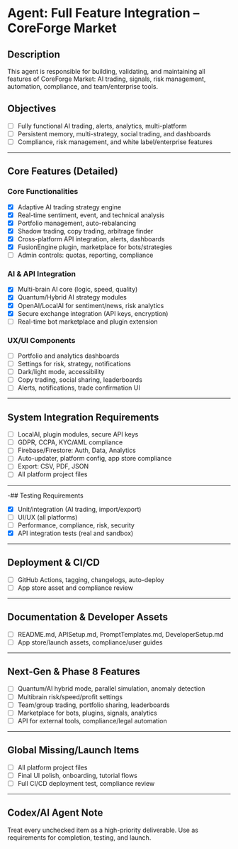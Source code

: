 # Agent: Full Feature Integration – CoreForge Market

## Description
This agent is responsible for building, validating, and maintaining all features of CoreForge Market: AI trading, signals, risk management, automation, compliance, and team/enterprise tools.

## Objectives
- [ ] Fully functional AI trading, alerts, analytics, multi-platform
- [ ] Persistent memory, multi-strategy, social trading, and dashboards
- [ ] Compliance, risk management, and white label/enterprise features

---

## Core Features (Detailed)

### Core Functionalities
- [x] Adaptive AI trading strategy engine
- [x] Real-time sentiment, event, and technical analysis
- [x] Portfolio management, auto-rebalancing
- [x] Shadow trading, copy trading, arbitrage finder
- [x] Cross-platform API integration, alerts, dashboards
- [x] FusionEngine plugin, marketplace for bots/strategies
- [ ] Admin controls: quotas, reporting, compliance

### AI & API Integration
- [x] Multi-brain AI core (logic, speed, quality)
- [x] Quantum/Hybrid AI strategy modules
- [x] OpenAI/LocalAI for sentiment/news, risk analytics
- [x] Secure exchange integration (API keys, encryption)
- [ ] Real-time bot marketplace and plugin extension

### UX/UI Components
- [ ] Portfolio and analytics dashboards
- [ ] Settings for risk, strategy, notifications
- [ ] Dark/light mode, accessibility
- [ ] Copy trading, social sharing, leaderboards
- [ ] Alerts, notifications, trade confirmation UI

---

## System Integration Requirements
- [ ] LocalAI, plugin modules, secure API keys
- [ ] GDPR, CCPA, KYC/AML compliance
- [ ] Firebase/Firestore: Auth, Data, Analytics
- [ ] Auto-updater, platform config, app store compliance
- [ ] Export: CSV, PDF, JSON
- [ ] All platform project files

---

-## Testing Requirements
- [x] Unit/integration (AI trading, import/export)
- [ ] UI/UX (all platforms)
- [ ] Performance, compliance, risk, security
- [x] API integration tests (real and sandbox)

---

## Deployment & CI/CD
- [ ] GitHub Actions, tagging, changelogs, auto-deploy
- [ ] App store asset and compliance review

---

## Documentation & Developer Assets
- [ ] README.md, APISetup.md, PromptTemplates.md, DeveloperSetup.md
- [ ] App store/launch assets, compliance/user guides

---

## Next-Gen & Phase 8 Features
- [ ] Quantum/AI hybrid mode, parallel simulation, anomaly detection
- [ ] Multibrain risk/speed/profit settings
- [ ] Team/group trading, portfolio sharing, leaderboards
- [ ] Marketplace for bots, plugins, signals, analytics
- [ ] API for external tools, compliance/legal automation

---

## Global Missing/Launch Items
- [ ] All platform project files
- [ ] Final UI polish, onboarding, tutorial flows
- [ ] Full CI/CD deployment test, compliance review

---

## Codex/AI Agent Note
Treat every unchecked item as a high-priority deliverable. Use as requirements for completion, testing, and launch.

